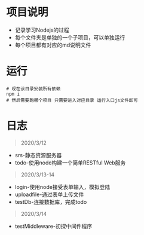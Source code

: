 # 项目说明
- 记录学习Nodejs的过程
- 每个文件夹是单独的一个子项目，可以单独运行
- 每个项目都有对应的md说明文件

# 运行
```shell
# 现在该目录安装所有依赖
npm i 
# 然后需要跑哪个项目 只需要进入对应目录 运行入口js文件即可 
```

# 日志
>2020/3/12
- srs-静态资源服务器
- todo-使用node构建一个简单RESTful Web服务

>2020/3/13-14 
- login-使用node接受表单输入，模拟登陆
- uploadfile-通过表单上传文件
- testDb-连接数据库，完成todo

>2020/3/14
- testMiddleware-初探中间件程序